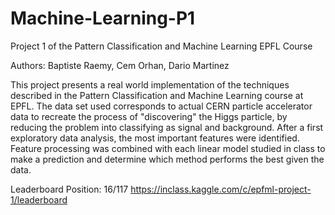 # Machine-Learning-P1
Project 1 of the Pattern Classification and Machine Learning EPFL Course

Authors: Baptiste Raemy, Cem Orhan, Dario Martinez

This project presents a real world implementation of the techniques described in the Pattern Classification and Machine Learning course at EPFL. The data set used corresponds to actual CERN particle accelerator data to recreate the process of "discovering" the Higgs particle, by reducing the problem into classifying as signal and background. After a first exploratory data analysis, the most important features were identified. Feature processing was combined with each linear model studied in class to make a prediction and determine which method performs the best given the data.

Leaderboard Position: 16/117 https://inclass.kaggle.com/c/epfml-project-1/leaderboard

